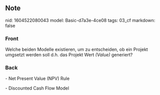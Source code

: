 ## Note
nid: 1604522080043
model: Basic-d7a3e-4ce08
tags: 03_cf
markdown: false

### Front
<p>Welche beiden Modelle existieren, um zu entscheiden, ob ein
Projekt umgsetzt werden soll d.h. das Projekt Wert <i>(Value)</i>
generiert?

### Back
<p>- Net Present Value (NPV) Rule
<p>- Discounted Cash Flow Model
